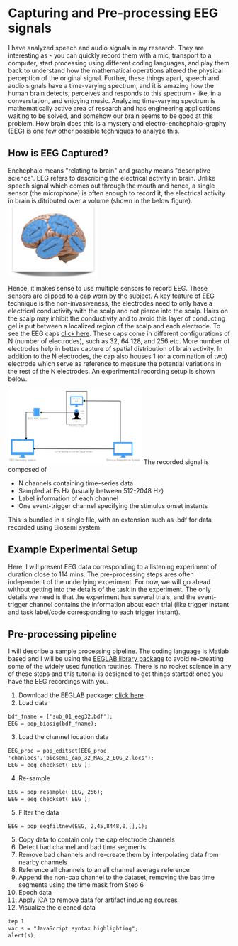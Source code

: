 # Capturing and Pre-processing EEG signals
I have analyzed speech and audio signals in my research. They are interesting as - you can quickly record them with a mic, transport to a computer, start processing using different coding languages, and play them back to understand how the mathematical operations altered the physical perception of the original signal. Further, these things apart, speech and audio signals have a time-varying spectrum, and it is amazing how the human brain detects, perceives and responds to this spectrum - like, in a converstation, and enjoying music. Analyzing time-varying spectrum is mathematically active area of research and has engineering applications waiting to be solved, and somehow our brain seems to be good at this problem. How brain does this is a mystery and electro-enchephalo-graphy (EEG) is one few other possible techniques to analyze this.

## How is EEG Captured?
Enchephalo means "relating to brain" and graphy means "descriptive science". EEG refers to describing the electrical activity in brain. Unlike speech signal which comes out through the mouth and hence, a single sensor (the microphone) is often enough to record it, the electrical activity in brain is ditributed over a volume (shown in the below figure).
<img src="https://github.com/neerajww/aeps/blob/master/media/images/illstration_brain_areas.png" width="40%">

Hence, it makes sense to use multiple sensors to record EEG. These sensors are clipped to a cap worn by the subject. A key feature of EEG technique is the non-invasiveness, the electrodes need to only have a electrical conductivity with the scalp and not pierce into the scalp. Hairs on the scalp may inhibit the conductivity and to avoid this layer of conducting gel is put between a localized region of the scalp and each electrode. To see the EEG caps [click here](https://www.google.com/search?q=eeg+cap&source=lnms&tbm=isch&sa=X&ved=0ahUKEwjI376Y0vPhAhXMmuAKHamOCm4Q_AUIDygC&biw=2133&bih=1032#imgrc=_). These caps come in different configurations of N (number of electrodes), such as 32, 64 128, and 256 etc. More number of electrodes help in better capture of spatial distribution of brain activity. In addition to the N electrodes, the cap also houses 1 (or a comination of two) electrode which serve as reference to measure the potential variations in the rest of the N electrodes. An experimental recording setup is shown below.

<img src="https://github.com/neerajww/aeps/blob/master/media/images/illustration_eeg_expt.png" width="60%">
The recorded signal is composed of

- N channels containing time-series data 
- Sampled at Fs Hz (usually between 512-2048 Hz)
- Label information of each channel
- One event-trigger channel specifying the stimulus onset instants

This is bundled in a single file, with an extension such as .bdf for data recorded using Biosemi system.

## Example Experimental Setup
Here, I will present EEG data corresponding to a listening experiment of duration close to 114 mins. The pre-processing steps ares often independent of the underlying experiment. For now, we will go ahead without getting into the details of the task in the experiment. The only details we need is that the experiment has several trials, and the event-trigger channel contains the information about each trial (like trigger instant and task label/code corresponding to each trigger instant).

## Pre-processing pipeline
I will describe a sample processing pipeline. The coding language is Matlab based and I will be using the [EEGLAB library package](https://sccn.ucsd.edu/eeglab/index.php) to avoid re-creating some of the widely used function routines. There is no rocket science in any of these steps and this tutorial is designed to get things started! once you have the EEG recordings with you.

1. Download the EEGLAB package: [click here](https://github.com/sccn/eeglab)
2. Load data
```
bdf_fname = ['sub_01_eeg32.bdf'];
EEG = pop_biosig(bdf_fname);
```
3. Load the channel location data
```
EEG_proc = pop_editset(EEG_proc, 'chanlocs','biosemi_cap_32_MAS_2_EOG_2.locs');
EEG = eeg_checkset( EEG );
```
4. Re-sample
```
EEG = pop_resample( EEG, 256);
EEG = eeg_checkset( EEG );
```    
5. Filter the data
```
EEG = pop_eegfiltnew(EEG, 2,45,8448,0,[],1);
```
5. Copy data to contain only the cap electrode channels
6. Detect bad channel and bad time segments
7. Remove bad channels and re-create them by interpolating data from nearby channels
8. Reference all channels to an all channel average reference
9. Append the non-cap channel to the dataset, removing the bas time segments using the time mask from Step 6
10. Epoch data
11. Apply ICA to remove data for artifact inducing sources
12. Visualize the cleaned data

```
tep 1
var s = "JavaScript syntax highlighting";
alert(s);
```
